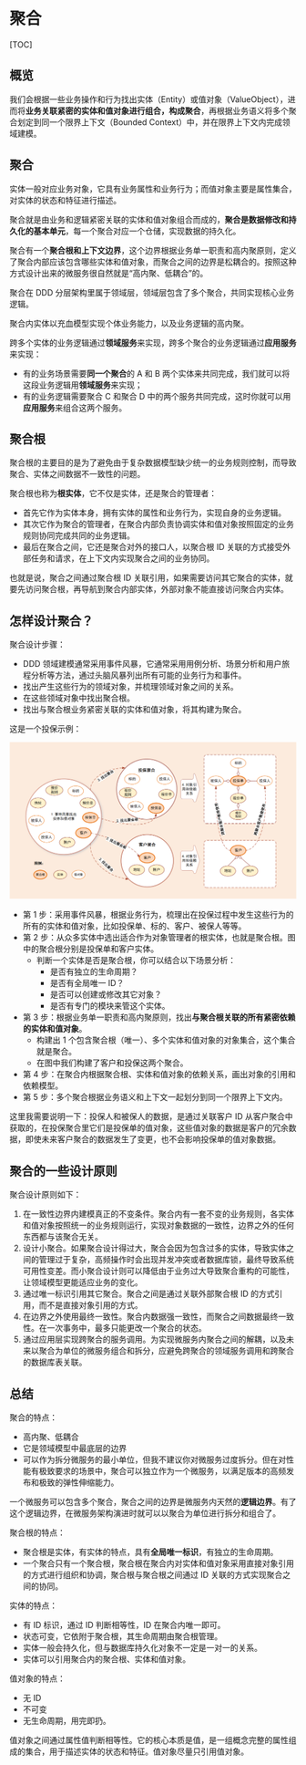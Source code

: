 # 聚合

[TOC]

## 概览

我们会根据一些业务操作和行为找出实体（Entity）或值对象（ValueObject），进而将**业务关联紧密的实体和值对象进行组合，构成聚合**，再根据业务语义将多个聚合划定到同一个限界上下文（Bounded Context）中，并在限界上下文内完成领域建模。

## 聚合

实体一般对应业务对象，它具有业务属性和业务行为；而值对象主要是属性集合，对实体的状态和特征进行描述。

聚合就是由业务和逻辑紧密关联的实体和值对象组合而成的，**聚合是数据修改和持久化的基本单元**，每一个聚合对应一个仓储，实现数据的持久化。

聚合有一个**聚合根和上下文边界**，这个边界根据业务单一职责和高内聚原则，定义了聚合内部应该包含哪些实体和值对象，而聚合之间的边界是松耦合的。按照这种方式设计出来的微服务很自然就是“高内聚、低耦合”的。

聚合在 DDD 分层架构里属于领域层，领域层包含了多个聚合，共同实现核心业务逻辑。

聚合内实体以充血模型实现个体业务能力，以及业务逻辑的高内聚。

跨多个实体的业务逻辑通过**领域服务**来实现，跨多个聚合的业务逻辑通过**应用服务**来实现：

- 有的业务场景需要**同一个聚合**的 A 和 B 两个实体来共同完成，我们就可以将这段业务逻辑用**领域服务**来实现；
- 有的业务逻辑需要聚合 C 和聚合 D 中的两个服务共同完成，这时你就可以用**应用服务**来组合这两个服务。

## 聚合根

聚合根的主要目的是为了避免由于复杂数据模型缺少统一的业务规则控制，而导致聚合、实体之间数据不一致性的问题。

聚合根也称为**根实体**，它不仅是实体，还是聚合的管理者：

- 首先它作为实体本身，拥有实体的属性和业务行为，实现自身的业务逻辑。
- 其次它作为聚合的管理者，在聚合内部负责协调实体和值对象按照固定的业务规则协同完成共同的业务逻辑。
- 最后在聚合之间，它还是聚合对外的接口人，以聚合根 ID 关联的方式接受外部任务和请求，在上下文内实现聚合之间的业务协同。

也就是说，聚合之间通过聚合根 ID 关联引用，如果需要访问其它聚合的实体，就要先访问聚合根，再导航到聚合内部实体，外部对象不能直接访问聚合内实体。

## 怎样设计聚合？

聚合设计步骤：

- DDD 领域建模通常采用事件风暴，它通常采用用例分析、场景分析和用户旅程分析等方法，通过头脑风暴列出所有可能的业务行为和事件。
- 找出产生这些行为的领域对象，并梳理领域对象之间的关系。
- 在这些领域对象中找出聚合根。
- 找出与聚合根业务紧密关联的实体和值对象，将其构建为聚合。

这是一个投保示例：

![](assets/d4975de95bc31f954d11yyaee32a65dc.webp)

- 第 1 步：采用事件风暴，根据业务行为，梳理出在投保过程中发生这些行为的所有的实体和值对象，比如投保单、标的、客户、被保人等等。
- 第 2 步：从众多实体中选出适合作为对象管理者的根实体，也就是聚合根。图中的聚合根分别是投保单和客户实体。
  - 判断一个实体是否是聚合根，你可以结合以下场景分析：
    - 是否有独立的生命周期？
    - 是否有全局唯一 ID？
    - 是否可以创建或修改其它对象？
    - 是否有专门的模块来管这个实体。
- 第 3 步：根据业务单一职责和高内聚原则，找出**与聚合根关联的所有紧密依赖的实体和值对象**。
  - 构建出 1 个包含聚合根（唯一）、多个实体和值对象的对象集合，这个集合就是聚合。
  - 在图中我们构建了客户和投保这两个聚合。
- 第 4 步：在聚合内根据聚合根、实体和值对象的依赖关系，画出对象的引用和依赖模型。
- 第 5 步：多个聚合根据业务语义和上下文一起划分到同一个限界上下文内。

这里我需要说明一下：投保人和被保人的数据，是通过关联客户 ID 从客户聚合中获取的，在投保聚合里它们是投保单的值对象，这些值对象的数据是客户的冗余数据，即使未来客户聚合的数据发生了变更，也不会影响投保单的值对象数据。

## 聚合的一些设计原则

聚合设计原则如下：

1. 在一致性边界内建模真正的不变条件。聚合内有一套不变的业务规则，各实体和值对象按照统一的业务规则运行，实现对象数据的一致性，边界之外的任何东西都与该聚合无关。
2. 设计小聚合。如果聚合设计得过大，聚合会因为包含过多的实体，导致实体之间的管理过于复杂，高频操作时会出现并发冲突或者数据库锁，最终导致系统可用性变差。而小聚合设计则可以降低由于业务过大导致聚合重构的可能性，让领域模型更能适应业务的变化。
3. 通过唯一标识引用其它聚合。聚合之间是通过关联外部聚合根 ID 的方式引用，而不是直接对象引用的方式。
4. 在边界之外使用最终一致性。聚合内数据强一致性，而聚合之间数据最终一致性。在一次事务中，最多只能更改一个聚合的状态。
5. 通过应用层实现跨聚合的服务调用。为实现微服务内聚合之间的解耦，以及未来以聚合为单位的微服务组合和拆分，应避免跨聚合的领域服务调用和跨聚合的数据库表关联。

## 总结

聚合的特点：

- 高内聚、低耦合
- 它是领域模型中最底层的边界
- 可以作为拆分微服务的最小单位，但我不建议你对微服务过度拆分。但在对性能有极致要求的场景中，聚合可以独立作为一个微服务，以满足版本的高频发布和极致的弹性伸缩能力。

一个微服务可以包含多个聚合，聚合之间的边界是微服务内天然的**逻辑边界**。有了这个逻辑边界，在微服务架构演进时就可以以聚合为单位进行拆分和组合了。

聚合根的特点：

- 聚合根是实体，有实体的特点，具有**全局唯一标识**，有独立的生命周期。
- 一个聚合只有一个聚合根，聚合根在聚合内对实体和值对象采用直接对象引用的方式进行组织和协调，聚合根与聚合根之间通过 ID 关联的方式实现聚合之间的协同。

实体的特点：

- 有 ID 标识，通过 ID 判断相等性，ID 在聚合内唯一即可。
- 状态可变，它依附于聚合根，其生命周期由聚合根管理。
- 实体一般会持久化，但与数据库持久化对象不一定是一对一的关系。
- 实体可以引用聚合内的聚合根、实体和值对象。

值对象的特点：

- 无 ID
- 不可变
- 无生命周期，用完即扔。

值对象之间通过属性值判断相等性。它的核心本质是值，是一组概念完整的属性组成的集合，用于描述实体的状态和特征。值对象尽量只引用值对象。

